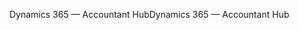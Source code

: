 <span data-ttu-id="2de0c-101">Dynamics 365 — Accountant Hub</span><span class="sxs-lookup"><span data-stu-id="2de0c-101">Dynamics 365 — Accountant Hub</span></span>

